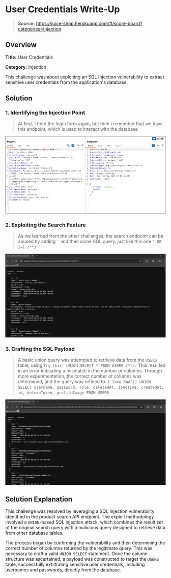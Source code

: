 # User Credentials Write-Up
> **Source:** https://juice-shop.herokuapp.com/#/score-board?categories=Injection

## Overview

**Title:** User Credentials

**Category:** Injection

This challenge was about exploiting an SQL Injection vulnerability to extract sensitive user credentials from the application's database.

## Solution

### 1. Identifying the Injection Point
> At first, I tried the login form again, but then i remember that we have this endpoint, which is used to interact with the database

![Image_1](./Assets/User-Credentials/Step_1.png)

### 2. Exploiting the Search Feature
> As we learned from the other challenges, the search endpoint can be abused by adding `'` and then some SQL query, just like this one `' OR 1=1 /**/`

![Image_2](./Assets/User-Credentials/Step_2.png)

### 3. Crafting the SQL Payload
> A basic union query was attempted to retrieve data from the `USERS` table, using `Try this' UNION SELECT * FROM USERS /**/.` This resulted in an error indicating a mismatch in the number of columns. Through more experimentation, the correct number of columns was determined, and the query was refined to: `I love KWA')) UNION SELECT username, password, role, deletedAt, isActive, createdAt, id, deluxeToken, profileImage FROM USERS--`

![Image_3](./Assets/User-Credentials/Step_3.png)

## Solution Explanation

This challenge was resolved by leveraging a SQL Injection vulnerability identified in the product search API endpoint. The exploit methodology involved a `UNION`-based SQL injection attack, which combines the result set of the original search query with a malicious query designed to retrieve data from other database tables.

The process began by confirming the vulnerability and then determining the correct number of columns returned by the legitimate query. This was necessary to craft a valid `UNION SELECT` statement. Once the column structure was ascertained, a payload was constructed to target the `USERS` table, successfully exfiltrating sensitive user credentials, including usernames and passwords, directly from the database.